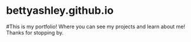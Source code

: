 # bettyashley.github.io
#This is my portfolio! Where you can see my projects and learn about me! Thanks for stopping by.
